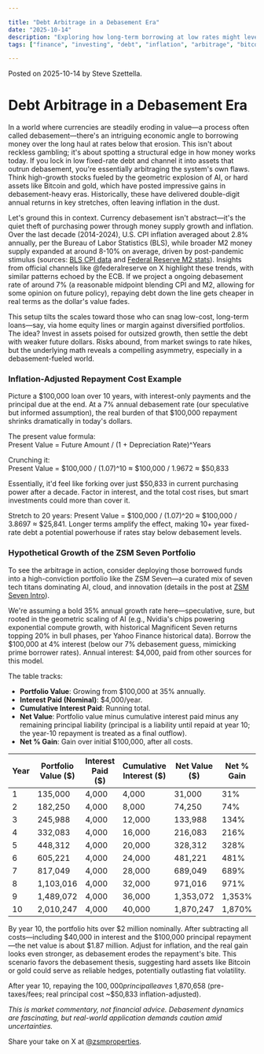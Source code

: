 ```yaml
---

title: "Debt Arbitrage in a Debasement Era"  
date: "2025-10-14"  
description: "Exploring how long-term borrowing at low rates might leverage currency debasement for potential gains in high-growth assets like AI-driven stocks, Bitcoin, and gold, with examples of inflation-adjusted costs and portfolio scenarios."  
tags: ["finance", "investing", "debt", "inflation", "arbitrage", "bitcoin", "gold", "AI"]  

---
```


Posted on 2025-10-14 by Steve Szettella.

# Debt Arbitrage in a Debasement Era

In a world where currencies are steadily eroding in value—a process often called debasement—there's an intriguing economic angle to borrowing money over the long haul at rates below that erosion. This isn't about reckless gambling; it's about spotting a structural edge in how money works today. If you lock in low fixed-rate debt and channel it into assets that outrun debasement, you're essentially arbitraging the system's own flaws. Think high-growth stocks fueled by the geometric explosion of AI, or hard assets like Bitcoin and gold, which have posted impressive gains in debasement-heavy eras. Historically, these have delivered double-digit annual returns in key stretches, often leaving inflation in the dust.

Let's ground this in context. Currency debasement isn't abstract—it's the quiet theft of purchasing power through money supply growth and inflation. Over the last decade (2014-2024), U.S. CPI inflation averaged about 2.8% annually, per the Bureau of Labor Statistics (BLS), while broader M2 money supply expanded at around 8-10% on average, driven by post-pandemic stimulus (sources: [BLS CPI data](https://www.bls.gov/cpi/) and [Federal Reserve M2 stats](https://fred.stlouisfed.org/series/M2SL)). Insights from official channels like @federalreserve on X highlight these trends, with similar patterns echoed by the ECB. If we project a ongoing debasement rate of around 7% (a reasonable midpoint blending CPI and M2, allowing for some opinion on future policy), repaying debt down the line gets cheaper in real terms as the dollar's value fades.

This setup tilts the scales toward those who can snag low-cost, long-term loans—say, via home equity lines or margin against diversified portfolios. The idea? Invest in assets poised for outsized growth, then settle the debt with weaker future dollars. Risks abound, from market swings to rate hikes, but the underlying math reveals a compelling asymmetry, especially in a debasement-fueled world.

### Inflation-Adjusted Repayment Cost Example

Picture a $100,000 loan over 10 years, with interest-only payments and the principal due at the end. At a 7% annual debasement rate (our speculative but informed assumption), the real burden of that $100,000 repayment shrinks dramatically in today's dollars.

The present value formula:  
Present Value = Future Amount / (1 + Depreciation Rate)^Years  

Crunching it:  
Present Value = $100,000 / (1.07)^10 ≈ $100,000 / 1.9672 ≈ $50,833  

Essentially, it'd feel like forking over just $50,833 in current purchasing power after a decade. Factor in interest, and the total cost rises, but smart investments could more than cover it.

Stretch to 20 years: Present Value = $100,000 / (1.07)^20 ≈ $100,000 / 3.8697 ≈ $25,841. Longer terms amplify the effect, making 10+ year fixed-rate debt a potential powerhouse if rates stay below debasement levels.

### Hypothetical Growth of the ZSM Seven Portfolio

To see the arbitrage in action, consider deploying those borrowed funds into a high-conviction portfolio like the ZSM Seven—a curated mix of seven tech titans dominating AI, cloud, and innovation (details in the post at [ZSM Seven Intro](https://blog.zsmproperties.com/zsm_seven_intro.html)).

We're assuming a bold 35% annual growth rate here—speculative, sure, but rooted in the geometric scaling of AI (e.g., Nvidia's chips powering exponential compute growth, with historical Magnificent Seven returns topping 20% in bull phases, per Yahoo Finance historical data). Borrow the $100,000 at 4% interest (below our 7% debasement guess, mimicking prime borrower rates). Annual interest: $4,000, paid from other sources for this model.

The table tracks:
- **Portfolio Value**: Growing from $100,000 at 35% annually.
- **Interest Paid (Nominal)**: $4,000/year.
- **Cumulative Interest Paid**: Running total.
- **Net Value**: Portfolio value minus cumulative interest paid minus any remaining principal liability (principal is a liability until repaid at year 10; the year-10 repayment is treated as a final outflow).
- **Net % Gain**: Gain over initial $100,000, after all costs.

| Year | Portfolio Value ($) | Interest Paid ($) | Cumulative Interest ($) | Net Value ($) | Net % Gain |
|------|----------------------|-------------------|--------------------------|---------------|------------|
| 1    | 135,000             | 4,000            | 4,000                   | 31,000       | 31%       |
| 2    | 182,250             | 4,000            | 8,000                   | 74,250       | 74%       |
| 3    | 245,988             | 4,000            | 12,000                  | 133,988      | 134%      |
| 4    | 332,083             | 4,000            | 16,000                  | 216,083      | 216%      |
| 5    | 448,312             | 4,000            | 20,000                  | 328,312      | 328%      |
| 6    | 605,221             | 4,000            | 24,000                  | 481,221      | 481%      |
| 7    | 817,049             | 4,000            | 28,000                  | 689,049      | 689%      |
| 8    | 1,103,016           | 4,000            | 32,000                  | 971,016      | 971%      |
| 9    | 1,489,072           | 4,000            | 36,000                  | 1,353,072    | 1,353%    |
| 10   | 2,010,247           | 4,000            | 40,000                  | 1,870,247    | 1,870%    |

By year 10, the portfolio hits over $2 million nominally. After subtracting all costs—including $40,000 in interest and the $100,000 principal repayment—the net value is about $1.87 million. Adjust for inflation, and the real gain looks even stronger, as debasement erodes the repayment's bite. This scenario favors the debasement thesis, suggesting hard assets like Bitcoin or gold could serve as reliable hedges, potentially outlasting fiat volatility.

After year 10, repaying the $100,000 principal leaves ~$1,870,658 (pre-taxes/fees; real principal cost ~$50,833 inflation-adjusted).  

*This is market commentary, not financial advice.  Debasement dynamics are fascinating, but real-world application demands caution amid uncertainties.*

Share your take on X at [@zsmproperties](https://x.com/zsmproperties).
